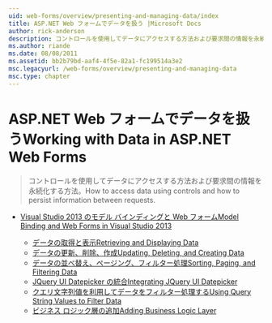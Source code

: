 ```yaml
---
uid: web-forms/overview/presenting-and-managing-data/index
title: ASP.NET Web フォームでデータを扱う |Microsoft Docs
author: rick-anderson
description: コントロールを使用してデータにアクセスする方法および要求間の情報を永続化する方法。
ms.author: riande
ms.date: 08/08/2011
ms.assetid: bb2b79bd-aaf4-4f5e-82a1-fc199514a3e2
msc.legacyurl: /web-forms/overview/presenting-and-managing-data
msc.type: chapter
---
```

<a name="working-with-data-in-aspnet-web-forms"></a><span data-ttu-id="8c6ee-103">ASP.NET Web フォームでデータを扱う</span><span class="sxs-lookup"><span data-stu-id="8c6ee-103">Working with Data in ASP.NET Web Forms</span></span>
====================
> <span data-ttu-id="8c6ee-104">コントロールを使用してデータにアクセスする方法および要求間の情報を永続化する方法。</span><span class="sxs-lookup"><span data-stu-id="8c6ee-104">How to access data using controls and how to persist information between requests.</span></span>


- [<span data-ttu-id="8c6ee-105">Visual Studio 2013 のモデル バインディングと Web フォーム</span><span class="sxs-lookup"><span data-stu-id="8c6ee-105">Model Binding and Web Forms in Visual Studio 2013</span></span>](model-binding/index.md)

    - [<span data-ttu-id="8c6ee-106">データの取得と表示</span><span class="sxs-lookup"><span data-stu-id="8c6ee-106">Retrieving and Displaying Data</span></span>](model-binding/retrieving-data.md)
    - [<span data-ttu-id="8c6ee-107">データの更新、削除、作成</span><span class="sxs-lookup"><span data-stu-id="8c6ee-107">Updating, Deleting, and Creating Data</span></span>](model-binding/updating-deleting-and-creating-data.md)
    - [<span data-ttu-id="8c6ee-108">データの並べ替え、ページング、フィルター処理</span><span class="sxs-lookup"><span data-stu-id="8c6ee-108">Sorting, Paging, and Filtering Data</span></span>](model-binding/sorting-paging-and-filtering-data.md)
    - [<span data-ttu-id="8c6ee-109">JQuery UI Datepicker の統合</span><span class="sxs-lookup"><span data-stu-id="8c6ee-109">Integrating JQuery UI Datepicker</span></span>](model-binding/integrating-jquery-ui.md)
    - [<span data-ttu-id="8c6ee-110">クエリ文字列値を利用してデータをフィルター処理する</span><span class="sxs-lookup"><span data-stu-id="8c6ee-110">Using Query String Values to Filter Data</span></span>](model-binding/using-query-string-values-to-retrieve-data.md)
    - [<span data-ttu-id="8c6ee-111">ビジネス ロジック層の追加</span><span class="sxs-lookup"><span data-stu-id="8c6ee-111">Adding Business Logic Layer</span></span>](model-binding/adding-business-logic-layer.md)
